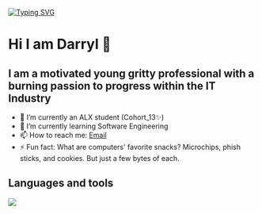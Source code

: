 [![Typing SVG](https://readme-typing-svg.demolab.com/?lines=I+am+a+Software+Enginer;I+am+a+full+stack+Developer)](https://git.io/typing-svg)
# Hi I am Darryl 👋

## I am a motivated young gritty professional with a burning passion to progress within the IT Industry
 
- 🔭 I’m currently an ALX student (Cohort_13✨)
- 🌱 I’m currently learning Software Engineering
- 📫 How to reach me: [Email](mailto:darrylmbae@icloud.com)
- ⚡ Fun fact: What are computers' favorite snacks? Microchips, phish sticks, and cookies. But just a few bytes of each.

## Languages and tools
<img src="https://cdn.jsdelivr.net/gh/devicons/devicon/icons/figma/figma-original.svg" />
          
